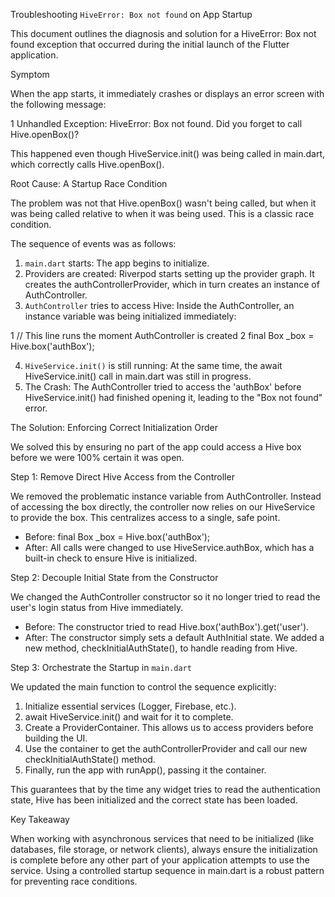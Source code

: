Troubleshooting `HiveError: Box not found` on App Startup

This document outlines the diagnosis and solution for a HiveError: Box not found exception that occurred during the initial launch of the Flutter application.

Symptom

When the app starts, it immediately crashes or displays an error screen with the following message:

1 Unhandled Exception: HiveError: Box not found. Did you forget to call Hive.openBox()?

This happened even though HiveService.init() was being called in main.dart, which correctly calls Hive.openBox().

Root Cause: A Startup Race Condition

The problem was not that Hive.openBox() wasn't being called, but when it was being called relative to when it was being used. This is a classic race condition.

The sequence of events was as follows:

1.  `main.dart` starts: The app begins to initialize.
2.  Providers are created: Riverpod starts setting up the provider graph. It creates the authControllerProvider, which in turn creates an instance of AuthController.
3.  `AuthController` tries to access Hive: Inside the AuthController, an instance variable was being initialized immediately:

1 // This line runs the moment AuthController is created
2 final Box<UserModel> \_box = Hive.box<UserModel>('authBox');

4.  `HiveService.init()` is still running: At the same time, the await HiveService.init() call in main.dart was still in progress.
5.  The Crash: The AuthController tried to access the 'authBox' before HiveService.init() had finished opening it, leading to the "Box not found" error.

The Solution: Enforcing Correct Initialization Order

We solved this by ensuring no part of the app could access a Hive box before we were 100% certain it was open.

Step 1: Remove Direct Hive Access from the Controller

We removed the problematic instance variable from AuthController. Instead of accessing the box directly, the controller now relies on our HiveService to provide the box. This
centralizes access to a single, safe point.

- Before: final Box<UserModel> \_box = Hive.box<UserModel>('authBox');
- After: All calls were changed to use HiveService.authBox, which has a built-in check to ensure Hive is initialized.

Step 2: Decouple Initial State from the Constructor

We changed the AuthController constructor so it no longer tried to read the user's login status from Hive immediately.

- Before: The constructor tried to read Hive.box('authBox').get('user').
- After: The constructor simply sets a default AuthInitial state. We added a new method, checkInitialAuthState(), to handle reading from Hive.

Step 3: Orchestrate the Startup in `main.dart`

We updated the main function to control the sequence explicitly:

1.  Initialize essential services (Logger, Firebase, etc.).
2.  await HiveService.init() and wait for it to complete.
3.  Create a ProviderContainer. This allows us to access providers before building the UI.
4.  Use the container to get the authControllerProvider and call our new checkInitialAuthState() method.
5.  Finally, run the app with runApp(), passing it the container.

This guarantees that by the time any widget tries to read the authentication state, Hive has been initialized and the correct state has been loaded.

Key Takeaway

When working with asynchronous services that need to be initialized (like databases, file storage, or network clients), always ensure the initialization is complete before any
other part of your application attempts to use the service. Using a controlled startup sequence in main.dart is a robust pattern for preventing race conditions.
